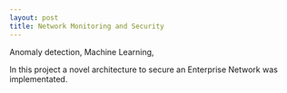 ```yaml
---
layout: post
title: Network Monitoring and Security 
---
```

Anomaly detection, Machine Learning, 

In this project a novel architecture to secure an Enterprise Network was implementated. 
